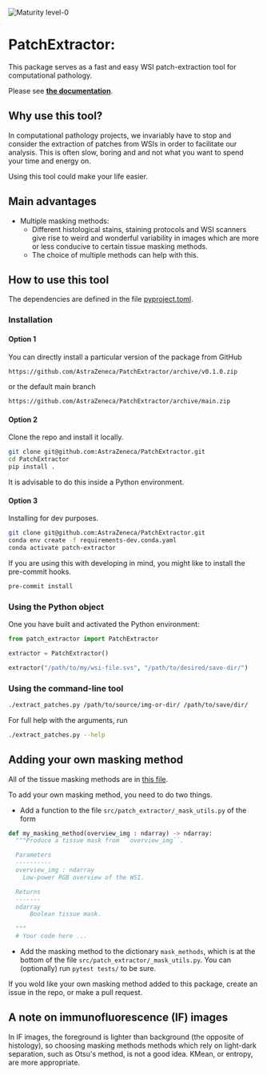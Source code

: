 ![Maturity level-0](https://img.shields.io/badge/Maturity%20Level-ML--0-red)

# PatchExtractor:
This package serves as a fast and easy WSI patch-extraction tool for computational pathology.

Please see [__the documentation__](https://fluffy-doodle-reqwg84.pages.github.io/).

## Why use this tool?
In computational pathology projects, we invariably have to stop and consider the extraction of patches from WSIs in order to facilitate our analysis. This is often slow, boring and and not what you want to spend your time and energy on.

Using this tool could make your life easier.

## Main advantages

- Multiple masking methods:
  - Different histological stains, staining protocols and WSI scanners give rise to weird and wonderful variability in images which are more or less conducive to certain tissue masking methods.
  - The choice of multiple methods can help with this.

## How to use this tool

The dependencies are defined in the file [pyproject.toml](pyproject.toml).

### Installation

#### Option 1
You can directly install a particular version of the package from GitHub
```bash
https://github.com/AstraZeneca/PatchExtractor/archive/v0.1.0.zip
```
or the default main branch
```bash
https://github.com/AstraZeneca/PatchExtractor/archive/main.zip
```

#### Option 2
Clone the repo and install it locally.

```bash
git clone git@github.com:AstraZeneca/PatchExtractor.git
cd PatchExtractor
pip install .
```
It is advisable to do this inside a Python environment.

#### Option 3
Installing for dev purposes.
```bash
git clone git@github.com:AstraZeneca/PatchExtractor.git
conda env create -f requirements-dev.conda.yaml
conda activate patch-extractor
```

If you are using this with developing in mind, you might like to install the pre-commit hooks.
```bash
pre-commit install
```


### Using the Python object
One you have built and activated the Python environment:
```python
from patch_extractor import PatchExtractor

extractor = PatchExtractor()

extractor("/path/to/my/wsi-file.svs", "/path/to/desired/save-dir/")

```

### Using the command-line tool
```bash
./extract_patches.py /path/to/source/img-or-dir/ /path/to/save/dir/
```



For full help with the arguments, run
```bash
./extract_patches.py --help
```


## Adding your own masking method

All of the tissue masking methods are in [this file](src/patch_extractor/_mask_utils.py).

To add your own masking method, you need to do two things.

- Add a function to the file ``src/patch_extractor/_mask_utils.py`` of the form
```python
def my_masking_method(overview_img : ndarray) -> ndarray:
  """Produce a tissue mask from ``overview_img``.

  Parameters
  ----------
  overview_img : ndarray
    Low-power RGB overview of the WSI.

  Returns
  -------
  ndarray
      Boolean tissue mask.

  """
  # Your code here ...
```
- Add the masking method to the dictionary ``mask_methods``, which is at the bottom of the file ``src/patch_extractor/_mask_utils.py``. You can (optionally) run ``pytest tests/`` to be sure.

If you wold like your own masking method added to this package, create an issue in the repo, or make a pull request.

## A note on immunofluorescence (IF) images

In IF images, the foreground is lighter than background (the opposite of histology), so choosing masking methods methods which rely on light-dark separation, such as Otsu's method, is not a good idea. KMean, or entropy, are more appropriate.
